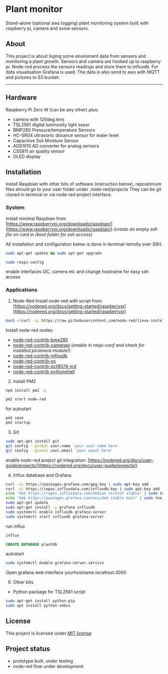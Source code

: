 Plant monitor
=============

Stand-alone (optional aws logging) plant monitoring system built with raspberry pi, camera and some sensors.

## About

This project is about loging some enviroment data from sensors and monitoring a plant growth.
Sensors and camera are hooked up to raspberry pi. Node-red process the sensors readings and store them to influxdb.
For data visualisation Grafana is used.
The data is also send to aws with MQTT and pictures to S3 bucket.

---

## Hardware

Raspberry Pi Zero W (can be any other) plus:
- camera with 120deg lens
- TSL2561 digital luminosity light sesor
- BMP280 Pressure/temperature Sensors
- HC-SR04 ultrasonic distance sensor for water level
- Capacitive Soli Moisture Sensor
- ADS1015 AD converter for analog sensors
- CSS811 air quality sensor
- OLED display


## Installation
Install Raspbian with other bits of software (instruction below), repositorium files should go to your user folder under .node-red/projects They can be git cloned in terminal or via node-red project interface.

### System
Install minimal Raspbian from [https://www.raspberrypi.org/downloads/raspbian/](https://www.raspberrypi.org/downloads/raspbian/)
*(create an empty ssh file on card in /boot folder for ssh access)*

All installation and configuration below is done in terminal remotly over SSH.
```bash
sudo apt-get update && sudo apt-get upgrade
```

```bash
sudo raspi-config
```
enable interfaces I2C, camera etc and
change hostname for easy ssh access


### Applications
1. Node-Red
Install node-red with script from: [https://nodered.org/docs/getting-started/raspberrypi](https://nodered.org/docs/getting-started/raspberrypi)
```bash
bash <(curl -sL https://raw.githubusercontent.com/node-red/linux-installers/master/deb/update-nodejs-and-nodered)
```
  Install node-red nodes:
  * [node-red-contrib-bme280](https://flows.nodered.org/node/node-red-contrib-bme280)
  * [node-red-contrib-camerapi](https://flows.nodered.org/node/node-red-contrib-camerapi) (*enable in raspi-conf and check for installed picamera module!*)
  * [node-red-contrib-influxdb](https://flows.nodered.org/node/node-red-contrib-influxdb)
  * [node-red-contrib-os](https://flows.nodered.org/node/node-red-contrib-os)
  * [node-red-contrib-pcf8574-lcd](https://flows.nodered.org/node/node-red-contrib-pcf8574-lcd)
  * [node-red-contrib-pythonshell](https://flows.nodered.org/node/node-red-contrib-pythonshell)


2. Install PM2
```bash
npm install pm2 -g
```
```bash
pm2 start node-red
```
for autostart
```bash
pm2 save
pm2 startup
```

3. Git
```bash
sudo apt-get install git
git config --global user.name 'your user name here'
git config --global user.email 'your email here'
```
enable node-red project git integration:
[https://nodered.org/docs/user-guide/projects/](https://nodered.org/docs/user-guide/projects/)

4. Influx database and Grafana
```bash
curl -sL https://packages.grafana.com/gpg.key | sudo apt-key add -
curl -sL https://repos.influxdata.com/influxdb.key | sudo apt-key add -
echo "deb https://repos.influxdata.com/debian stretch stable" | sudo tee /etc/apt/sources.list.d/influxdb.list
echo "deb https://packages.grafana.com/oss/deb stable main" | sudo tee /etc/apt/sources.list.d/grafana.list
sudo apt-get update
sudo apt-get install -y grafana influxdb
sudo systemctl enable influxdb grafana-server
sudo systemctl start influxdb grafana-server
```
run influx
```bash
influx
```
```sql
CREATE DATABASE plantdb
```
autostart
```bash
sudo systemctl enable grafana-server.service
```
Open grafana web interface   yourhostname.localhost:3000

6. Other bits
* Python package for TSL2561 script
```bash
sudo apt-get install python-pip
sudo apt install python-smbus
```

## License
This project is licensed under [MIT license](http://opensource.org/licenses/mit-license.php)

## Project status
- prototype built, under testing
- node-red flow under development
